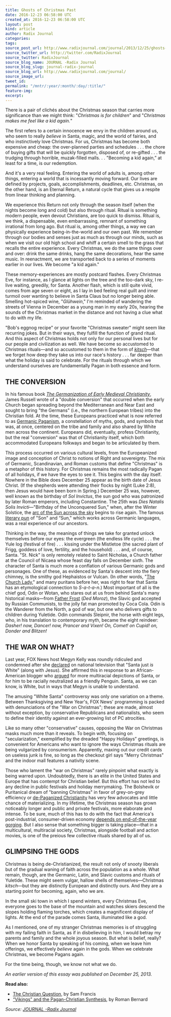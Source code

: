 ```yaml
---
title: Ghosts of Christmas Past
date: 2016-12-23 06:58:00 UTC
created_at: 2016-12-23 06:58:00 UTC
layout: post
kind: article
author: Radix Journal
categories: 
tags: 
source_post_url: http://www.radixjournal.com/journal/2013/12/25/ghosts-of-christmas-past
source_twitter_url: http://twitter.com/RadixJournal
source_twitter: RadixJournal
source_blog_name: JOURNAL -Radix Journal
source_blog_slug: journal-radix-journal
source_blog_url: http://www.radixjournal.com/journal/
source_image_url: 
tweet_id: 
permalink: "/mntr/:year/:month/:day/:title/"
feature-img: 
excerpt: 
---
```

<p>There is a pair of clichés about the Christmas season that carries more significance than we might think: "<em>Christmas is for children</em>" and "<em>Christmas makes me feel like a kid again.</em>"</p>

<p>The first refers to a certain innocence we envy in the children around us, who seem to really <em>believe</em> in Santa, magic, and the world of fairies, and who instinctively love Christmas. For us, Christmas has become both expensive and cheap: the over-planned parties and schedules . . . the chore of buying gifts that will be quickly forgotten, disposed of, or re-gifted . . . the trudging through horrible, muzak-filled malls. . . "Becoming a kid again,” at least for a time, is our redemption.</p>

<p>And it's a very real feeling. Entering the world of adults is, among other things, entering a world that is incessantly moving forward. Our lives are defined by projects, goals, accomplishments, deadlines, etc. Christmas, on the other hand, is an Eternal Return, a natural cycle that gives us a respite from linear thinking and planning.</p>

<p>We experience this Return not only through the season itself (when the nights become long and cold) but also through ritual. Ritual is something modern people, even devout Christians, are too quick to dismiss. Ritual is, we think, a dispensable, even embarrassing, remnant of something irrational from long ago. But ritual is, among other things, a way we can physically experience being-in-the-world and our own past. We remember through our bodies and senses just as much as through our minds, such as when we visit our old high school and whiff a certain smell to the grass that recalls the entire experience. Every Christmas, we do the same things over and over: drink the same drinks, hang the same decorations, hear the same music. In reenactment, we are transported back to a series of moments earlier in our lives. We become "a kid again."</p>

<p>These memory-experiences are mostly postcard flashes. Every Christmas Eve, for instance, as I glance at lights on the tree and the too-dark sky, I re-live waiting, greedily, for Santa. Another flash, which is still quite vivid, comes from age seven or eight, as I lay in bed feeling real guilt and inner turmoil over wanting to believe in Santa Claus but no longer being able. Smelling hot-spiced wine, "<em>Glühwein</em>," I'm reminded of wandering the streets of Vienna in December as a young man in my early 20s, hearing the sounds of the Christmas market in the distance and not having a clue what to do with my life.</p>

<p>"Bob's eggnog recipe" or your favorite "Christmas sweater" might seem like recurring jokes. But in their ways, they fulfill the function of grand ritual. And this aspect of Christmas holds not only for our personal lives but for our people and civilization as well. We have become so accustomed to Christmas rituals—and so accustomed to them in the form of <a href="http://www.youtube.com/watch?v=RQwc62HVQEs"><em>kitsch</em></a>—that we forget how deep they take us into our race's history . . . far deeper than what the holiday is said to celebrate. For the rituals through which we understand ourselves are fundamentally Pagan in both essence and form.</p>

<h2 id="theconversion">THE CONVERSION</h2>

<p>In his famous book <a href="http://www.amazon.com/Germanization-Early-Medieval-Christianity-Sociohistorical/dp/0195104668"><em>The Germanization of Early Medieval Christianity</em></a>, James Russell wrote of a "double conversion" that occurred when the early Church began spreading beyond the Mediterranean and Near East and sought to bring "the Germans" (i.e., the northern European tribes) into the Christian fold. At the time, these Europeans practiced what is now referred to as <a href="http://en.wikipedia.org/wiki/Germanic_paganism">Germanic Paganism</a>, a constellation of myths, gods, and symbols that was, at once, centered on the tribe and family and also shared by White men across the continent. Europeans did, eventually, profess Christianity, but the real "conversion" was that of Christianity itself, which both accommodated Europeans folkways and began to be articulated by them.</p>

<p>This process occurred on various cultural levels, from the Europeanized image and conception of Christ to notions of Right and sovereignty. The mix of Germanic, Scandinavian, and Roman customs that define "Christmas" is a metaphor of this history. For Christmas remains the most radically Pagan of all holidays, if we have the eyes to see it.
This begins with the day itself. Nowhere in the Bible does December 25 appear as the birth date of Jesus Christ. (If the shepherds were attending their flocks by night (Luke 2:8), then Jesus would have been born in Spring.) December 25 was, however, well known as the birthday of <em>Sol Invictus</em>, the sun god who was patronized by later Roman emperors, including Constantine. The 25th was <em>Dies Natalis Solis Invicti</em>—"Birthday of the Unconquered Sun," when, after the Winter Solstice, the <a href="http://greenpassivesolar.com/2010/05/movement-of-sun/">arc of the Sun across the sky</a> begins to rise again. The famous <a href="https://www.dartmouth.edu/~milton/reading_room/pl/book_8/text.shtml">literary pun</a> of "Son" and “Sun," which works across Germanic languages, was a real experience of our ancestors.</p>

<p>Thinking in the way, the meanings of things we take for granted unlock themselves before our eyes: the evergreen (the endless life cycle) . . . the Yule log (festival of fire) . . . kissing under the Mistletoe (the sacred plant of Frigg, goddess of love, fertility, and the household) . . . and, of course, Santa. "St. Nick" is only remotely related to Saint Nicholas, a Church father at the Council of Nicaea whose feast day falls on December sixth. The character of Santa is much more a conflation of various Germanic gods and personages. One of these, as evidenced by Santa's descent into the fiery chimney, is the smithy god Hephaistos or Vulcan. (In other words, "<a href="http://www.youtube.com/watch?v=62Qfbrc1jdo">The Church Lady</a>," and many puritans before her, was right to fear that Santa has an etymological connection to <em>S-a-t-a-n</em>.) Most important of all is the chief god, Odin or Wotan, who stares out at us from behind Santa's many historical masks—from <a href="http://www.pinterest.com/kfadoption/father-frost-russia/">Father Frost</a> (<em>Ded Moroz</em>), the Slavic god accepted by Russian Communists, to the jolly fat man promoted by Coca Cola. Odin is the Wanderer from the North, a god of war, but one who delivers gifts to children during Yuletide. Odin commands Sleipnir, the horse with eight legs, who, in his translation to contemporary myth, became the eight reindeer: <em>Dasher! now, Dancer! now, Prancer and Vixen! On, Comet! on Cupid! on, Donder and Blitzen!</em></p>

<h2 id="thewaronwhat">THE WAR ON WHAT?</h2>

<p>Last year, FOX News host Megyn Kelly was roundly ridiculed and condemned after she <a href="http://www.slate.com/blogs/browbeat/2013/12/12/santa_claus_white_fox_news_megyn_kelly_thinks_so_but_santa_s_not_real.html">declared</a> on national television that "Santa just <em>is</em> White" (along with Jesus). She affirmed this in response to an African-American blogger who <a href="http://www.slate.com/articles/life/holidays/2013/12/santa_claus_an_old_white_man_not_anymore_meet_santa_the_penguin_a_new_christmas.html">argued</a> for more multiracial depictions of Santa, or for him to be racially neutralized as a friendly Penguin. Santa, as we can know, is White, but in ways that Megyn is unable to understand.</p>

<p>The amusing "White Santa" controversy was only one variation on a theme. Between Thanksgiving and New Year's, FOX News' programming is packed with denunciations of the "War on Christmas"; these are made, almost without exception, by conservative Republicans and nationalists, who seem to define their identity against an ever-growing list of PC atrocities.</p>

<p>Like so many other "conservative" causes, opposing the War on Christmas masks much more than it reveals. To begin with, focusing on "secularization," exemplified by the dreaded "Happy Holidays” greetings, is convenient for Americans who want to ignore the ways Christmas rituals are being vulgarized by consumerism. Apparently, maxing out our credit cards on useless junk is fine, so long as the checkout girl says "Merry Christmas" and the indoor mall features a nativity scene.</p>

<p>Those who lament the "war on Christmas" rarely pinpoint what exactly is being warred upon. Undoubtedly, there is an elite in the United States and Europe that has contempt for  Christian belief. But this effort has not led to any decline in public festivals and holiday merrymaking. The Bolshevik or Puritanical dream of "banning Christmas" in favor of grey-on-grey efficiency or <a href="http://www.wnd.com/2013/12/christmas-was-once-illegal/">de-Paganized Christianity</a> has very few advocates and little chance of materializing. In my lifetime, the Christmas season has grown noticeably longer and public and private festivals, more elaborate and intense. To be sure, much of this has to do with the fact that America's post-industrial, consumer-driven economy <a href="http://www.slate.com/blogs/moneybox/2013/12/23/macroeconomic_case_for_christmas.html">depends on end-of-the-year gorging</a>. But I also sense that something bigger is taking place—that in a multicultural, multiracial society, Christmas, alongside football and action movies, is one of the preious few collective rituals shared by all of us.</p>

<h2 id="glimpsingthegods">GLIMPSING THE GODS</h2>

<p>Christmas is being de-Christianized, the result not only of snooty liberals but of the gradual waning of faith across the population as a whole. What remain, though, are the Germanic, Latin, and Slavic customs and rituals of Yuletide. These might seem vulgar, hallow shells of themselves—Christmas <em>kitsch</em>—but they are distinctly European and distinctly ours. And they are a starting point for becoming, again, who we are.</p>

<p>In the small ski town in which I spend winters, every Christmas Eve, everyone goes to the base of the mountain and watches skiers descend the slopes holding flaming torches, which creates a magnificent display of lights. At the end of the parade comes Santa, illuminated like a god.</p>

<p>As I mentioned, one of my stranger Christmas memories is of struggling with my failing faith in Santa, as if in disbelieving in him, I would betray my parents and family and the whole joyous season. But what is belief, really? When we honor Santa by speaking of his coming, when we leave him offerings, we effectively <em>believe</em> again in the gods. When we celebrate Christmas, we become Pagans again.</p>

<p>For the time being, though, we know not what we do. </p>

<p><em>An earlier version of this essay was published on December 25, 2013.</em></p>

<p><strong>Read also:</strong></p>

<ul>
<li><a href="http://www.radixjournal.com/journal/2015/2/14/the-christian-question">The Christian Question</a>, by Sam Francis</li>
<li><a href="http://www.radixjournal.com/journal/vikings-pagan-christian-synthesis">“Vikings” and the Pagan-Christian Synthesis</a>, by Roman Bernard</li>
</ul><div class="">
    <i>Source: <a href="http://www.radixjournal.com/journal/">JOURNAL -Radix Journal</a></i>
</div>

